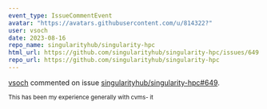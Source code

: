 ```yaml
---
event_type: IssueCommentEvent
avatar: "https://avatars.githubusercontent.com/u/814322?"
user: vsoch
date: 2023-08-16
repo_name: singularityhub/singularity-hpc
html_url: https://github.com/singularityhub/singularity-hpc/issues/649
repo_url: https://github.com/singularityhub/singularity-hpc
---
```


<a href='https://github.com/vsoch' target='_blank'>vsoch</a> commented on issue <a href='https://github.com/singularityhub/singularity-hpc/issues/649' target='_blank'>singularityhub/singularity-hpc#649</a>.

<small>This has been my experience generally with cvms- it